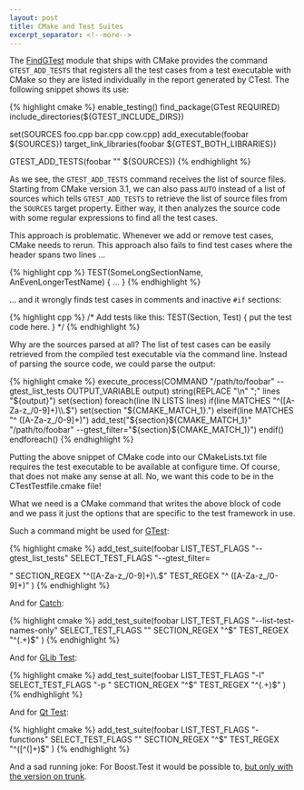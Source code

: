 ```yaml
---
layout: post
title: CMake and Test Suites
excerpt_separator: <!--more-->
---
```


The [FindGTest](http://www.cmake.org/cmake/help/v3.3/module/FindGTest.html)
module that ships with CMake provides the command `GTEST_ADD_TESTS` that
registers all the test cases from a test executable with CMake so they are
listed individually in the report generated by CTest. <!--more--> The following
snippet shows its use:

{% highlight cmake %}
enable_testing()
find_package(GTest REQUIRED)
include_directories(${GTEST_INCLUDE_DIRS})

set(SOURCES foo.cpp bar.cpp cow.cpp)
add_executable(foobar ${SOURCES})
target_link_libraries(foobar ${GTEST_BOTH_LIBRARIES})

GTEST_ADD_TESTS(foobar "" ${SOURCES})
{% endhighlight %}

As we see, the `GTEST_ADD_TESTS` command receives the list of source files.
Starting from CMake version 3.1, we can also pass `AUTO` instead of a list of
sources which tells `GTEST_ADD_TESTS` to retrieve the list of source files from
the `SOURCES` target property. Either way, it then analyzes the source code with
some regular expressions to find all the test cases.

This approach is problematic. Whenever we add or remove test cases, CMake needs
to rerun. This approach also fails to find test cases where the header spans two
lines ...

{% highlight cpp %}
TEST(SomeLongSectionName,
     AnEvenLongerTestName)
{
  ...
}
{% endhighlight %}

... and it wrongly finds test cases in comments and inactive `#if` sections:

{% highlight cpp %}
/* Add tests like this:
TEST(Section, Test) {
  put the test code here.
}
*/
{% endhighlight %}

Why are the sources parsed at all? The list of test cases can be easily
retrieved from the compiled test executable via the command line. Instead of
parsing the source code, we could parse the output:

{% highlight cmake %}
execute_process(COMMAND "/path/to/foobar" --gtest_list_tests
  OUTPUT_VARIABLE output)
string(REPLACE "\n" ";" lines "${output}")
set(section)
foreach(line IN LISTS lines)
  if(line MATCHES "^([A-Za-z_/0-9]+)\\.$")
    set(section "${CMAKE_MATCH_1}.")
  elseif(line MATCHES "^  ([A-Za-z_/0-9]+)")
    add_test("${section}${CMAKE_MATCH_1}"
      "/path/to/foobar" --gtest_filter="${section}${CMAKE_MATCH_1}")
  endif()
endforeach()
{% endhighlight %}

Putting the above snippet of CMake code into our CMakeLists.txt file requires
the test executable to be available at configure time. Of course, that does not
make any sense at all. No, we want this code to be in the CTestTestfile.cmake
file!

What we need is a CMake command that writes the above block of code and we pass
it just the options that are specific to the test framework in use.

Such a command might be used for [GTest](https://code.google.com/p/googletest/):

{% highlight cmake %}
add_test_suite(foobar
  LIST_TEST_FLAGS   "--gtest_list_tests"
  SELECT_TEST_FLAGS "--gtest_filter=<SECTION><TEST>"
  SECTION_REGEX     "^([A-Za-z_/0-9]+)\\.$"
  TEST_REGEX        "^  ([A-Za-z_/0-9]+)"
  )
{% endhighlight %}

And for [Catch](https://github.com/philsquared/Catch):

{% highlight cmake %}
add_test_suite(foobar
  LIST_TEST_FLAGS   "--list-test-names-only"
  SELECT_TEST_FLAGS "<TEST>"
  SECTION_REGEX     "^$"
  TEST_REGEX        "^(.+)$"
  )
{% endhighlight %}

And for [GLib Test](https://developer.gnome.org/glib/stable/glib-Testing.html):

{% highlight cmake %}
add_test_suite(foobar
  LIST_TEST_FLAGS   "-l"
  SELECT_TEST_FLAGS "-p <TEST>"
  SECTION_REGEX     "^$"
  TEST_REGEX        "^(.+)$"
  )
{% endhighlight %}

And for [Qt Test](http://doc.qt.io/qt-5/qtest-overview.html):

{% highlight cmake %}
add_test_suite(foobar
  LIST_TEST_FLAGS   "-functions"
  SELECT_TEST_FLAGS "<TEST>"
  SECTION_REGEX     "^$"
  TEST_REGEX        "^([^(]+)$"
  )
{% endhighlight %}

And a sad running joke: For Boost.Test it would be possible to, [but only with
the version on trunk](http://stackoverflow.com/a/10746477/269803).

